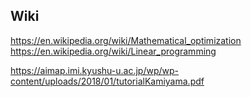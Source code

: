 ## Wiki
https://en.wikipedia.org/wiki/Mathematical_optimization
https://en.wikipedia.org/wiki/Linear_programming


https://aimap.imi.kyushu-u.ac.jp/wp/wp-content/uploads/2018/01/tutorialKamiyama.pdf